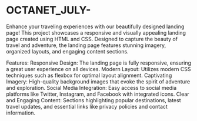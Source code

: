 # OCTANET_JULY-
Enhance your traveling experiences with our beautifully designed landing page! This project showcases a responsive and visually appealing landing page created using HTML and CSS. Designed to capture the beauty of travel and adventure, the landing page features stunning imagery, organized layouts, and engaging content sections.

Features:
Responsive Design: The landing page is fully responsive, ensuring a great user experience on all devices.
Modern Layout: Utilizes modern CSS techniques such as flexbox for optimal layout alignment.
Captivating Imagery: High-quality background images that evoke the spirit of adventure and exploration.
Social Media Integration: Easy access to social media platforms like Twitter, Instagram, and Facebook with integrated icons.
Clear and Engaging Content: Sections highlighting popular destinations, latest travel updates, and essential links like privacy policies and contact information.
